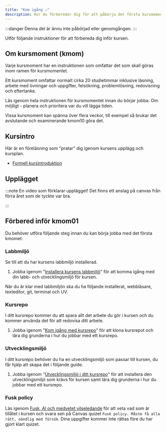 ```yaml
---
title: "Kom igång ⚠️"
description: Hur du förbereder dig för att påbörja det första kursmomentet.
---
```


:::danger
Denna del är ännu inte påbörjad eller genomgången.
:::

Utför följande instruktioner för att förbereda dig inför kursen.

## Om kursmoment (kmom)

Varje kursmoment har en instruktionen som omfattar det som skall göras inom ramen för kursmomentet.

Ett kursmoment omfattar normalt cirka 20 studietimmar inklusive läsning, arbete med övningar och uppgifter, felsökning, problemlösning, redovisning och eftertanke.

Läs igenom hela instruktionen för kursmomentet innan du börjar jobba. Om möjligt - planera och prioritera var du vill lägga tiden.

Vissa kursmoment kan spänna över flera veckor, till exempel så brukar det avslutande och examinerande kmom10 göra det.

## Kursintro

Här är en föreläsning som "pratar" dig igenom kursens upplägg och kursplan.

- [Formell kursintroduktion](../laromaterial/forelasning/kursintroduktion)

## Upplägget

:::note
En video som förklarar upplägget!
Det finns ett anslag på canvas från förra året som de tyckte var bra.

:::

## Förbered inför kmom01

Du behöver utföra följande steg innan du kan börja jobba med det första kmomet.

### Labbmiljö

Se till att du har kursens labbmiljö installerad.

1. Jobba igenom "[Installera kursens labbmiljö](../laromaterial/labbmiljo)" för att komma igång med din labb- och utvecklingsmiljö för kursen.

När du är klar med labbmiljön ska du ha följande installerat, webbläsare, texteditor, git, terminal och UV.

### Kursrepo

I ditt kursrepo kommer du att spara allt det arbete du gör i kursen och du kommer använda det för att redovisa ditt arbete.

1. Jobba igenom "[Kom igång med kursrepo](../laromaterial/kursrepo)" för att klona kursrepot och lära dig grunderna i hur du jobbar med ett kursrepo.

### Utvecklingsmiljö

I ditt kursrepo behöver du ha en utvecklingsmiljö som passar till kursen, du får hjälp att skapa det i följande guide.

1. Jobba igenom "[Utvecklingsmiljö i ditt kursrepo](../laromaterial/kursrepo-utvecklingsmiljo)" för att installera den utvecklingsmiljö som krävs för kursen samt lära dig grunderna i hur du jobbar med ett kursrepo.

### Fusk policy

Läs igenom [Fusk, AI och medvetet vilseledande](../studieguide/fusk) för att veta vad som är tillåtet i kursen och svara sen på Canvas quizet `Fusk policy. Måste få alla rätt, oändlig med försök`. Dina uppgifter kommer inte rättas före du har gjort klart quizet.
